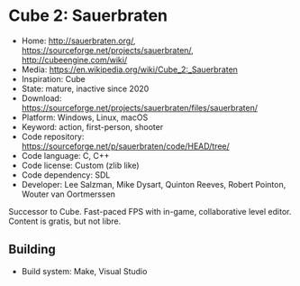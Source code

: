 # Cube 2: Sauerbraten

- Home: http://sauerbraten.org/, https://sourceforge.net/projects/sauerbraten/, http://cubeengine.com/wiki/
- Media: https://en.wikipedia.org/wiki/Cube_2:_Sauerbraten
- Inspiration: Cube
- State: mature, inactive since 2020
- Download: https://sourceforge.net/projects/sauerbraten/files/sauerbraten/
- Platform: Windows, Linux, macOS
- Keyword: action, first-person, shooter
- Code repository: https://sourceforge.net/p/sauerbraten/code/HEAD/tree/
- Code language: C, C++
- Code license: Custom (zlib like)
- Code dependency: SDL
- Developer: Lee Salzman, Mike Dysart, Quinton Reeves, Robert Pointon, Wouter van Oortmerssen

Successor to Cube.
Fast-paced FPS with in-game, collaborative level editor.
Content is gratis, but not libre.

## Building

- Build system: Make, Visual Studio
